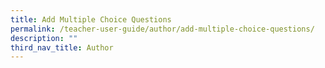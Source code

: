 ```yaml
---
title: Add Multiple Choice Questions
permalink: /teacher-user-guide/author/add-multiple-choice-questions/
description: ""
third_nav_title: Author
---
```

